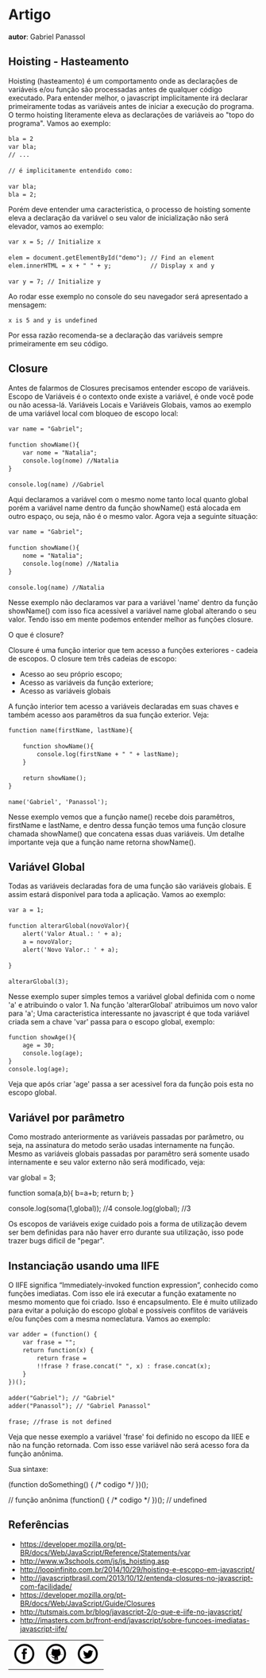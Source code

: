# Artigo
**autor**: Gabriel Panassol

## Hoisting - Hasteamento

Hoisting (hasteamento) é um comportamento onde as declarações de variáveis e/ou função são processadas antes de qualquer código executado.
Para entender melhor, o javascript implicitamente irá declarar primeiramente todas as variáveis antes de iniciar a execução do programa. O termo 
hoisting literamente eleva as declarações de variáveis ao "topo do programa". Vamos ao exemplo:

```
bla = 2
var bla;
// ...

// é implicitamente entendido como:

var bla;
bla = 2;
```

Porém deve entender uma caracteristica, o processo de hoisting somente eleva a declaração da variável o seu valor de inicialização
não será elevador, vamos ao exemplo:

```
var x = 5; // Initialize x

elem = document.getElementById("demo"); // Find an element 
elem.innerHTML = x + " " + y;           // Display x and y

var y = 7; // Initialize y
```

Ao rodar esse exemplo no console do seu navegador será apresentado a mensagem:

```
x is 5 and y is undefined
```

Por essa razão recomenda-se a declaração das variáveis sempre primeiramente em seu código.

## Closure

Antes de falarmos de Closures precisamos entender escopo de variáveis. Escopo de Variáveis é o contexto onde existe a variável, é onde você pode ou não acessa-lá.
Variáveis Locais e Variáveis Globais, vamos ao exemplo de uma variável local com bloqueo de escopo local:

```
var name = "Gabriel";

function showName(){
	var nome = "Natalia";
	console.log(nome) //Natalia
}

console.log(name) //Gabriel
```

Aqui declaramos a variável com o mesmo nome tanto local quanto global porém a variável name dentro da função showName() está alocada em outro espaço, ou seja, não é o mesmo 
valor. Agora veja a seguinte situação:

```
var name = "Gabriel";

function showName(){
	nome = "Natalia";
	console.log(nome) //Natalia
}

console.log(name) //Natalia
```

Nesse exemplo não declaramos var para a variável 'name' dentro da função showName() com isso fica acessivel a variável name global alterando o seu valor. 
Tendo isso em mente podemos entender melhor as funções closure.

O que é closure?

Closure é uma função interior que tem acesso a funções exteriores - cadeia de escopos. O closure tem três cadeias de escopo:

- Acesso ao seu próprio escopo;
- Acesso as variáveis da função exteriore;
- Acesso as variáveis globais

A função interior tem acesso a variáveis declaradas em suas chaves e também acesso aos paramêtros da sua função exterior. Veja:

```
function name(firstName, lastName){

	function showName(){
		console.log(firstName + " " + lastName);
	}
	
	return showName();
}

name('Gabriel', 'Panassol');
```

Nesse exemplo vemos que a função name() recebe dois paramêtros, firstName e lastName, e dentro dessa função temos uma função closure chamada showName() que concatena essas 
duas variáveis. Um detalhe importante veja que a função name retorna showName().

## Variável Global

Todas as variáveis declaradas fora de uma função são variáveis globais. E assim estará disponível para toda a aplicação. Vamos ao exemplo:

```
var a = 1;

function alterarGlobal(novoValor){
	alert('Valor Atual.: ' + a);
	a = novoValor;
	alert('Novo Valor.: ' + a);
	
}

alterarGlobal(3);
```

Nesse exemplo super simples temos a variável global definida com o nome 'a' e atribuindo o valor 1. Na função 'alterarGlobal' atribuimos um novo valor para 'a';
Uma caracteristica interessante no javascript é que toda variável criada sem a chave 'var' passa para o escopo global, exemplo:

```
function showAge(){
	age = 30;
	console.log(age);
}
console.log(age);
```
Veja que após criar 'age' passa a ser acessivel fora da função pois esta no escopo global.


## Variável por parâmetro 

Como mostrado anteriormente as variáveis passadas por parâmetro, ou seja, na assinatura do metodo serão usadas internamente na função. Mesmo as variáveis globais passadas por paramêtro será somente usado internamente e seu valor externo não será modificado, veja:

var global = 3;

function soma(a,b){
	b=a+b;
	return b;
}

console.log(soma(1,global));
//4
console.log(global);
//3

Os escopos de variáveis exige cuidado pois a forma de utilização devem ser bem definidas para não haver erro durante sua utilização, isso pode trazer bugs dificil de "pegar".

## Instanciação usando uma IIFE

O IIFE significa “Immediately-invoked function expression”, conhecido como funções imediatas. Com isso ele irá executar a função exatamente no mesmo momento que foi criado. Isso é encapsulmento. 
Ele é muito utilizado para evitar a poluição do escopo global e possíveis conflitos de variáveis e/ou funções com a mesma nomeclatura. Vamos ao exemplo:

```
var adder = (function() {
	var frase = "";
 	return function(x) { 
 		return frase = 
 		!!frase ? frase.concat(" ", x) : frase.concat(x);
 	}
})();
 
adder("Gabriel"); // "Gabriel"
adder("Panassol"); // "Gabriel Panassol"

frase; //frase is not defined
```

Veja que nesse exemplo a variável 'frase' foi definido no escopo da IIEE e não na função retornada. Com isso esse variável não será acesso fora da função anônima.

Sua sintaxe:

(function doSomething() { /* codigo */ })();

// função anônima
(function() { /* codigo */ })(); // undefined

## Referências

- <a target="_blank" href="https://developer.mozilla.org/pt-BR/docs/Web/JavaScript/Reference/Statements/var">https://developer.mozilla.org/pt-BR/docs/Web/JavaScript/Reference/Statements/var</a>
- <a target="_blank" href="http://www.w3schools.com/js/js_hoisting.asp">http://www.w3schools.com/js/js_hoisting.asp</a>
- <a target="_blank" href="http://loopinfinito.com.br/2014/10/29/hoisting-e-escopo-em-javascript/">http://loopinfinito.com.br/2014/10/29/hoisting-e-escopo-em-javascript/</a>
- <a target="_blank" href="http://javascriptbrasil.com/2013/10/12/entenda-closures-no-javascript-com-facilidade/">http://javascriptbrasil.com/2013/10/12/entenda-closures-no-javascript-com-facilidade/</a>
- <a target="_blank" href="https://developer.mozilla.org/pt-BR/docs/Web/JavaScript/Guide/Closures">https://developer.mozilla.org/pt-BR/docs/Web/JavaScript/Guide/Closures</a>
- <a target="_blank" href="http://tutsmais.com.br/blog/javascript-2/o-que-e-iife-no-javascript/">http://tutsmais.com.br/blog/javascript-2/o-que-e-iife-no-javascript/</a>
- <a target="_blank" href="http://imasters.com.br/front-end/javascript/sobre-funcoes-imediatas-javascript-iife/">http://imasters.com.br/front-end/javascript/sobre-funcoes-imediatas-javascript-iife/</a>

<table width="100%" align="center">
	<tr>
		<td align="center"><a target="_blank" href="https://www.facebook.com/gabriel.panassoldafonseca"><img src="/assets/network/fc.png" width="50" height="50"/></a></td>
		<td align="center"><a target="_blank" href="https://github.com/gpanassol/"><img src="/assets/network/octocat.gif" width="50" height="50"/></a></td>
		<td align="center"><a target="_blank" href="https://twitter.com/gabrielpanassol"><img src="/assets/network/twitter.png" width="50" height="50"/></a></td>
	</tr>
</table>